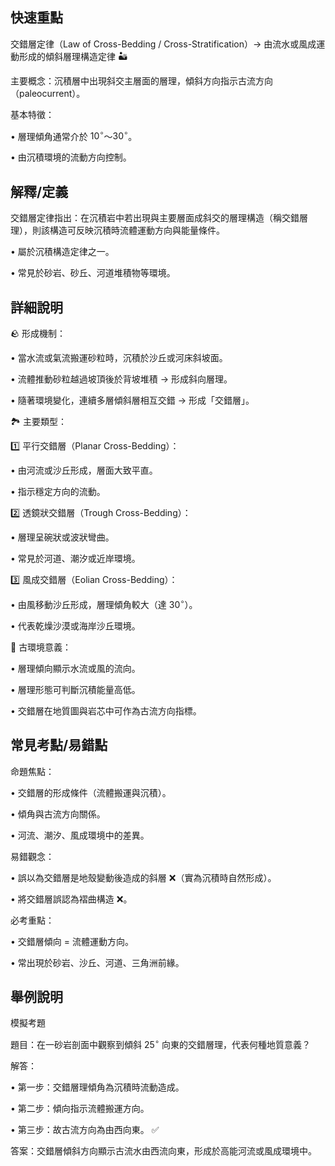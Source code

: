 ## 快速重點

交錯層定律（Law of Cross-Bedding / Cross-Stratification）→ 由流水或風成運動形成的傾斜層理構造定律 🏜️

主要概念：沉積層中出現斜交主層面的層理，傾斜方向指示古流方向（paleocurrent）。

基本特徵：

• 層理傾角通常介於 $10^\circ$～$30^\circ$。

• 由沉積環境的流動方向控制。


## 解釋/定義

交錯層定律指出：在沉積岩中若出現與主要層面成斜交的層理構造（稱交錯層理），則該構造可反映沉積時流體運動方向與能量條件。

• 屬於沉積構造定律之一。

• 常見於砂岩、砂丘、河道堆積物等環境。


## 詳細說明

🪨 形成機制：

• 當水流或氣流搬運砂粒時，沉積於沙丘或河床斜坡面。

• 流體推動砂粒越過坡頂後於背坡堆積 → 形成斜向層理。

• 隨著環境變化，連續多層傾斜層相互交錯 → 形成「交錯層」。

🏞️ 主要類型：

1️⃣ 平行交錯層（Planar Cross-Bedding）：

• 由河流或沙丘形成，層面大致平直。

• 指示穩定方向的流動。

2️⃣ 透鏡狀交錯層（Trough Cross-Bedding）：

• 層理呈碗狀或波狀彎曲。

• 常見於河道、潮汐或近岸環境。

3️⃣ 風成交錯層（Eolian Cross-Bedding）：

• 由風移動沙丘形成，層理傾角較大（達 $30^\circ$）。

• 代表乾燥沙漠或海岸沙丘環境。

🧭 古環境意義：

• 層理傾向顯示水流或風的流向。

• 層理形態可判斷沉積能量高低。

• 交錯層在地質圖與岩芯中可作為古流方向指標。


## 常見考點/易錯點

命題焦點：

• 交錯層的形成條件（流體搬運與沉積）。

• 傾角與古流方向關係。

• 河流、潮汐、風成環境中的差異。

易錯觀念：

• 誤以為交錯層是地殼變動後造成的斜層 ❌（實為沉積時自然形成）。

• 將交錯層誤認為褶曲構造 ❌。

必考重點：

• 交錯層傾向 = 流體運動方向。

• 常出現於砂岩、沙丘、河道、三角洲前緣。


## 舉例說明

模擬考題

題目：在一砂岩剖面中觀察到傾斜 $25^\circ$ 向東的交錯層理，代表何種地質意義？

解答：

• 第一步：交錯層理傾角為沉積時流動造成。

• 第二步：傾向指示流體搬運方向。

• 第三步：故古流方向為由西向東。 ✅

答案：交錯層傾斜方向顯示古流水由西流向東，形成於高能河流或風成環境中。

